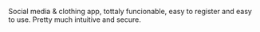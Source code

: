 Social media & clothing app, tottaly funcionable, easy to register and easy to use. 
Pretty much intuitive and secure.
